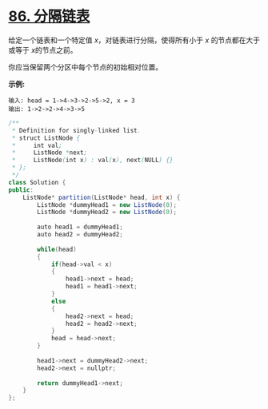 # [86. 分隔链表](https://leetcode-cn.com/problems/partition-list/)

给定一个链表和一个特定值 *x*，对链表进行分隔，使得所有小于 *x* 的节点都在大于或等于 *x*的节点之前。

你应当保留两个分区中每个节点的初始相对位置。

**示例:**

```
输入: head = 1->4->3->2->5->2, x = 3
输出: 1->2->2->4->3->5
```



```java
/**
 * Definition for singly-linked list.
 * struct ListNode {
 *     int val;
 *     ListNode *next;
 *     ListNode(int x) : val(x), next(NULL) {}
 * };
 */
class Solution {
public:
    ListNode* partition(ListNode* head, int x) {
        ListNode *dummyHead1 = new ListNode(0);
        ListNode *dummyHead2 = new ListNode(0);
        
        auto head1 = dummyHead1;
        auto head2 = dummyHead2;
        
        while(head)
        {
            if(head->val < x)
            {
                head1->next = head;
                head1 = head1->next;
            }
            else
            {
                head2->next = head;
                head2 = head2->next;
            }
            head = head->next;
        }
        
        head1->next = dummyHead2->next;
        head2->next = nullptr;
        
        return dummyHead1->next;
    }
};
```

